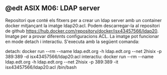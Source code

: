@edt ASIX M06: LDAP server
--------------------------
Repositori que conté els fitxers per a crear un ldap server amb un container docker mitjançant la imatge ldap20:acl.
Podem descarregar-la al repositori de github https://hub.docker.com/repository/docker/isx43457566/ldap20.
Imatge per a provar diferents configuracions ACL.
La imatge pot funcionar en mode detach i interactiu. S'executa amb la següent comanda:

  detach: docker run --rm --name ldap.edt.org -h ldap.edt.org --net 2hisix -p 389:389 -d isx43457566/ldap20:acl
  interactiu: docker run --rm --name ldap.edt.org -h ldap.edt.org --net 2hisix -p 389:389 -it isx43457566/ldap20:acl /bin/bash

